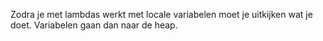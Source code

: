 Zodra je met lambdas werkt met locale variabelen moet je uitkijken wat je doet. Variabelen gaan dan naar de heap.

